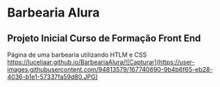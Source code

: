 # Barbearia Alura
## Projeto Inicial Curso de Formação Front End

Página de uma barbearia utilizando HTLM e CSS
https://luceliaar.github.io/BarbeariaAlura/![Capturar](https://user-images.githubusercontent.com/94813579/167740690-9b4b6f65-eb28-4036-b1e1-57337fa59d80.JPG)


